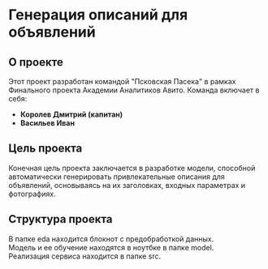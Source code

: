 # Генерация описаний для объявлений
## О проекте
Этот проект разработан командой "Псковская Пасека" в рамках Финального проекта Академии Аналитиков Авито. Команда включает в себя:
* **Королев Дмитрий (капитан)**
* **Васильев Иван**
## Цель проекта
Конечная цель проекта заключается в разработке модели, способной автоматически генерировать привлекательные описания для объявлений, основываясь на их заголовках, входных параметрах и фотографиях.
## Структура проекта
В папке eda находится блокнот с предобработкой данных.  
Модель и ее обучение находятся в ноутбке в папке model.  
Реализация сервиса находится в папке src.